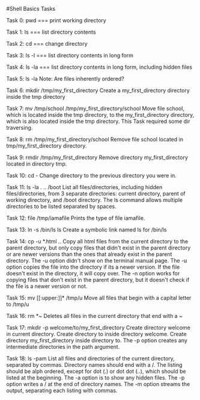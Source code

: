 #Shell Basics Tasks

Task 0: pwd === print working directory

Task 1: ls === list directory contents

Task 2: cd === change directory

Task 3: ls -l === list directory contents in long form

Task 4: ls -la === list directory contents in long form, including hidden files

Task 5: ls -la Note: Are files inherently ordered?

Task 6: mkdir /tmp/my_first_directory Create a my_first_directory directory inside the tmp directory

Task 7: mv /tmp/school /tmp/my_first_directory/school Move file school, which is located inside the tmp directory, to the my_first_directory directory, which is also 
located inside the tmp directory. This Task required some dir traversing.

Task 8: rm /tmp/my_first_directory/school Remove file school located in tmp/my_first_directory directory.

Task 9: rmdir /tmp/my_first_directory Remove directory my_first_directory located in directory tmp.

Task 10: cd - Change directory to the previous directory you were in.

Task 11: ls -la . .. /boot List all files/directories, including hidden files/directories, from 3 separate directories: current directory, parent of working directory, and /boot directory. The ls command allows multiple directories to be listed separated by spaces.

Task 12: file /tmp/iamafile Prints the type of file iamafile.

Task 13: ln -s /bin/ls ls Create a symbolic link named ls for /bin/ls

Task 14: cp -u *.html .. Copy all html files from the current directory to the parent directory, but only copy files that didn't exist in the parent directory or are newer versions than the ones that already exist in the parent directory. The -u option didn't show on the terminal manual page. The -u option copies the file into the directory if its a newer version. If the file doesn't exist in the directory, it will copy over. The -n option works for copying files that don't exist in the parent directory, but it doesn't check if the file is a newer version or not.


Task 15: mv [[:upper:]]* /tmp/u Move all files that begin with a capital letter to /tmp/u

Task 16: rm *~ Deletes all files in the current directory that end with a ~

Task 17: mkdir -p welcome/to/my_first_directory Create directory welcome in current directory. Create directory to inside directory welcome. Create directory my_first_directory inside directory to. The -p option creates any intermediate directories in the path argument.

Task 18: ls -pam List all files and directories of the current directory, separated by commas. Directory names should end with a /. The listing should be alph ordered, except for dot (.) or dot dot (..), which should be listed at the beginning. The -a option is to show any hidden files. The -p option writes a / at the end of directory names. The -m option streams the output, separating each listing with commas.

